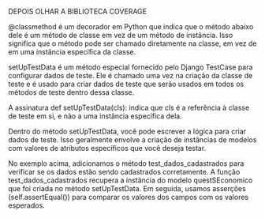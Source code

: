 DEPOIS OLHAR A BIBLIOTECA COVERAGE

@classmethod é um decorador em Python que indica que o método abaixo dele é um método de classe em vez de um método de instância. Isso significa que o método pode ser chamado diretamente na classe, em vez de em uma instância específica da classe.

setUpTestData é um método especial fornecido pelo Django TestCase para configurar dados de teste. Ele é chamado uma vez na criação da classe de teste e é usado para criar dados de teste que serão usados em todos os métodos de teste dentro dessa classe.

A assinatura def setUpTestData(cls): indica que cls é a referência à classe de teste em si, e não a uma instância específica dela.

Dentro do método setUpTestData, você pode escrever a lógica para criar dados de teste. Isso geralmente envolve a criação de instâncias de modelos com valores de atributos específicos que você deseja testar.

No exemplo acima, adicionamos o método test_dados_cadastrados para verificar se os dados estão sendo cadastrados corretamente. A função test_dados_cadastrados recupera a instância do modelo questSEconomico que foi criada no método setUpTestData. Em seguida, usamos asserções (self.assertEqual()) para comparar os valores dos campos com os valores esperados.